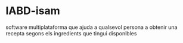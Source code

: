 # IABD-isam
software multiplataforma que ajuda a qualsevol persona a obtenir una recepta segons els ingredients que tingui disponibles
